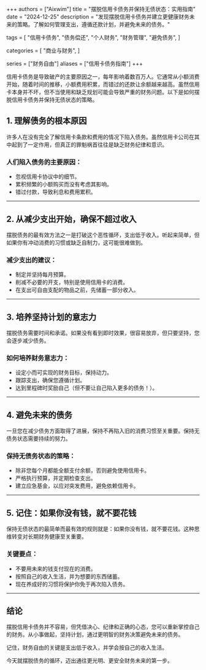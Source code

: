 +++
authors = ["Aixwim"]
title = "摆脱信用卡债务并保持无债状态：实用指南"
date = "2024-12-25"
description = "发现摆脱信用卡债务并建立更健康财务未来的策略。了解如何管理支出，遵循还款计划，并避免未来的债务。"

tags = [
  "信用卡债务",
  "债务偿还",
  "个人财务",
  "财务管理",
  "避免债务",
]

categories = [
  "商业与财务",
]

series = ["财务自由"]
aliases = ["信用卡债务指南"]
+++

信用卡债务是导致破产的主要原因之一，每年影响着数百万人。它通常从小额消费开始，随着时间的推移，小额费用积累，而错过的还款让余额越来越高。虽然信用卡本身并不坏，但不当使用和缺乏规划可能会导致严重的财务问题。以下是如何摆脱信用卡债务并保持无债状态的策略。

<!--more-->

## 1. 理解债务的根本原因

许多人在没有完全了解信用卡条款和费用的情况下陷入债务。虽然信用卡公司在其中起到了一定作用，但真正的罪魁祸首往往是缺乏财务纪律和意识。

### 人们陷入债务的主要原因：
- 忽视信用卡协议中的细节。
- 累积频繁的小额购买而没有考虑其影响。
- 错过付款，导致利息和费用累积。

---

## 2. 从减少支出开始，确保不超过收入

摆脱债务的最有效方法之一是打破这个恶性循环，支出低于收入。听起来简单，但如果你有冲动消费的习惯或缺乏自制力，这可能很难做到。

### 减少支出的建议：
- 制定并坚持每月预算。
- 削减不必要的开支，特别是使用信用卡的消费。
- 在支出可自由支配的物品之前，先储蓄一部分收入。

---

## 3. 培养坚持计划的意志力

摆脱债务需要时间和承诺。如果没有看到即时效果，很容易放弃，但只要坚持，您会逐步减少债务。

### 如何培养财务意志力：
- 设定小而可实现的财务目标，保持动力。
- 跟踪支出，确保您遵循计划。
- 达到里程碑时奖励自己（但不要让自己陷入更多的债务！）。

---

## 4. 避免未来的债务

一旦您在减少债务方面取得了进展，保持不再陷入旧的消费习惯至关重要。保持无债务状态需要持续的努力。

### 保持无债务状态的策略：
- 除非您每个月都能全额支付余额，否则避免使用信用卡。
- 严格执行预算，并定期检查支出。
- 建立应急基金，以应对突发费用，避免依赖信用卡。

---

## 5. 记住：如果你没有钱，就不要花钱

保持无债状态的最简单而最有效的规则就是：如果你没有钱，就不要花钱。这种思维转变对长期财务健康至关重要。

### 关键要点：
- 不要用未来的钱支付现在的消费。
- 按照自己的收入生活，并为想要的东西储蓄。
- 现在养成好的习惯将保护你免于再次陷入债务。

---

## 结论

摆脱信用卡债务并不容易，但凭借决心、纪律和正确的心态，您可以重新掌控自己的财务。从小事做起，坚持计划，通过更明智的财务决策避免未来的债务。

记住，财务自由的关键是支出低于收入，并学会按自己的收入生活。

今天就摆脱债务的循环，迈出通往更光明、更安全财务未来的第一步。
